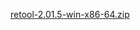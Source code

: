 [retool-2.01.5-win-x86-64.zip](https://unexpectedpanda.github.io/files/retool-2.01.5-win-x86-64.zip)